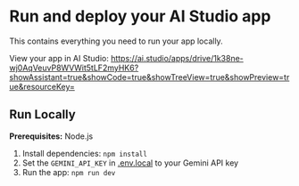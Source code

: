 # Run and deploy your AI Studio app

This contains everything you need to run your app locally.

View your app in AI Studio: https://ai.studio/apps/drive/1k38ne-wj0AqVeuvP8WVWit5tLF2myHK6?showAssistant=true&showCode=true&showTreeView=true&showPreview=true&resourceKey=

## Run Locally

**Prerequisites:**  Node.js


1. Install dependencies:
   `npm install`
2. Set the `GEMINI_API_KEY` in [.env.local](.env.local) to your Gemini API key
3. Run the app:
   `npm run dev`
